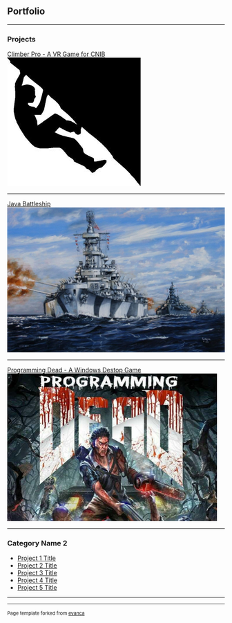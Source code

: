 ## Portfolio

---

### Projects 

[Climber Pro - A VR Game for CNIB](/climber-pro_page.md)
<img src="images/climberpro-logo.jpg?raw=true"/>

---
[Java Battleship](https://ryanhuber65.github.io/battleship-java/)
<img src="images/battleship-logo.jpg?raw=true"/>

---
[Programming Dead - A Windows Destop Game](/progdead_page.md)
<img src="images/progdead-logo.PNG?raw=true"/>

---

### Category Name 2

- [Project 1 Title](http://example.com/)
- [Project 2 Title](http://example.com/)
- [Project 3 Title](http://example.com/)
- [Project 4 Title](http://example.com/)
- [Project 5 Title](http://example.com/)

---




---
<p style="font-size:11px">Page template forked from <a href="https://github.com/evanca/quick-portfolio">evanca</a></p>
<!-- Remove above link if you don't want to attibute -->
